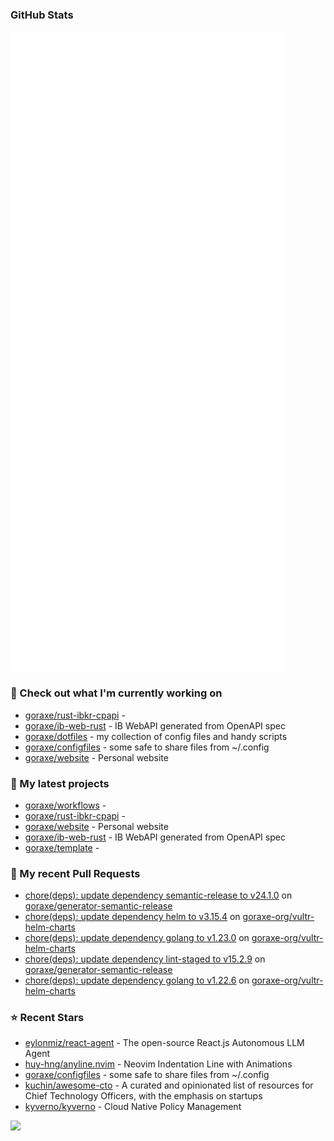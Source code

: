 
### GitHub Stats

<p align="left"><img src="https://raw.githubusercontent.com/goraxe/goraxe/main/github-metrics.svg" /></p>

### 👷 Check out what I'm currently working on

- [goraxe/rust-ibkr-cpapi](https://github.com/goraxe/rust-ibkr-cpapi) - 
- [goraxe/ib-web-rust](https://github.com/goraxe/ib-web-rust) - IB WebAPI generated from OpenAPI spec
- [goraxe/dotfiles](https://github.com/goraxe/dotfiles) - my collection of config files and handy scripts
- [goraxe/configfiles](https://github.com/goraxe/configfiles) - some safe to share files from ~/.config 
- [goraxe/website](https://github.com/goraxe/website) - Personal website
### 🌱 My latest projects

- [goraxe/workflows](https://github.com/goraxe/workflows) - 
- [goraxe/rust-ibkr-cpapi](https://github.com/goraxe/rust-ibkr-cpapi) - 
- [goraxe/website](https://github.com/goraxe/website) - Personal website
- [goraxe/ib-web-rust](https://github.com/goraxe/ib-web-rust) - IB WebAPI generated from OpenAPI spec
- [goraxe/template](https://github.com/goraxe/template) - 
### 🔨 My recent Pull Requests

- [chore(deps): update dependency semantic-release to v24.1.0](https://github.com/goraxe/generator-semantic-release/pull/148) on [goraxe/generator-semantic-release](https://github.com/goraxe/generator-semantic-release)
- [chore(deps): update dependency helm to v3.15.4](https://github.com/goraxe-org/vultr-helm-charts/pull/42) on [goraxe-org/vultr-helm-charts](https://github.com/goraxe-org/vultr-helm-charts)
- [chore(deps): update dependency golang to v1.23.0](https://github.com/goraxe-org/vultr-helm-charts/pull/41) on [goraxe-org/vultr-helm-charts](https://github.com/goraxe-org/vultr-helm-charts)
- [chore(deps): update dependency lint-staged to v15.2.9](https://github.com/goraxe/generator-semantic-release/pull/147) on [goraxe/generator-semantic-release](https://github.com/goraxe/generator-semantic-release)
- [chore(deps): update dependency golang to v1.22.6](https://github.com/goraxe-org/vultr-helm-charts/pull/40) on [goraxe-org/vultr-helm-charts](https://github.com/goraxe-org/vultr-helm-charts)
### ⭐ Recent Stars

- [eylonmiz/react-agent](https://github.com/eylonmiz/react-agent) - The open-source React.js Autonomous LLM Agent
- [huy-hng/anyline.nvim](https://github.com/huy-hng/anyline.nvim) - Neovim Indentation Line with Animations
- [goraxe/configfiles](https://github.com/goraxe/configfiles) - some safe to share files from ~/.config 
- [kuchin/awesome-cto](https://github.com/kuchin/awesome-cto) - A curated and opinionated list of resources for Chief Technology Officers, with the emphasis on startups
- [kyverno/kyverno](https://github.com/kyverno/kyverno) - Cloud Native Policy Management

![](https://komarev.com/ghpvc/?username=goraxe)
